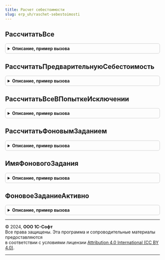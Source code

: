 ```yaml
---
title: Расчет себестоимости
slug: erp_uh/raschet-sebestoimosti
---
```



## РассчитатьВсе
<details style="margin: 1em 0; padding: 0.5em; border: 1px solid #ccc; border-radius: 6px;">

<summary style="font-weight: bold; cursor: pointer;">Описание, пример вызова</summary>

```bsl

// Запуск расчета партий.
//
// Параметры:
//	ПараметрыЗапуска - Структура - Содержит ключи:
//		* Дата - Дата - период расчета
//		* МассивОрганизаций - СправочникСсылка.Организации - рассчитывать только по указанной организации; также будут пересчитаны партии по организациям, связанным по схеме Интеркампани с указанной
//					- Массив из СправочникСсылка.Организации- массив организаций, по которым надо рассчитать партии, другие организации не рассчитываются
//		* СхемаРасчета - см. РасчетСебестоимостиПрикладныеАлгоритмы.СхемаРасчетаПартий
//		* МестоВызоваРасчета - Строка - откуда вызван расчет, для протокола
//		* ВыполняетсяЗакрытиеМесяца - Булево - признак вызова расчета из механизма закрытия месяца
//		* ИдентификаторРасчета - УникальныйИдентификатор - идентификатор расчета
//	ПараметрыРасчета - Структура - параметры расчета, сформированные в вызывающем механизме.
//	ПараметрыОтладки - Структура - предназначена для переопределения одноименных свойств структуры ПараметрыРасчета.
//		Подробнее см. пояснения в коде РасчетСебестоимостиПрикладныеАлгоритмы.ИнициализироватьПараметрыРасчетаПартий к параметру ПараметрыОтладки.
//
Процедура РассчитатьВсе(ПараметрыЗапуска, ПараметрыРасчета = Неопределено, ПараметрыОтладки = Неопределено) Экспорт
```

Пример вызова
```bsl
РасчетСебестоимости.РассчитатьВсе(ПараметрыЗапуска, ПараметрыРасчета, ПараметрыОтладки);
```
</details>

## РассчитатьПредварительнуюСебестоимость
<details style="margin: 1em 0; padding: 0.5em; border: 1px solid #ccc; border-radius: 6px;">

<summary style="font-weight: bold; cursor: pointer;">Описание, пример вызова</summary>

```bsl

// Обновления стоимости товаров регламентным заданием.
//
// Параметры:
//	Период - Дата - период расчета
//	ПараметрыРасчета - Структура - параметры расчета, сформированные в вызывающем механизме.
//	ПараметрыОтладки - Структура - предназначена для переопределения одноименных свойств структуры ПараметрыРасчета.
//		Подробнее см. пояснения в коде РасчетСебестоимостиПрикладныеАлгоритмы.ИнициализироватьПараметрыРасчетаПартий к параметру ПараметрыОтладки.
//
Процедура РассчитатьПредварительнуюСебестоимость(Период = Неопределено, ПараметрыРасчета = Неопределено, ПараметрыОтладки = Неопределено) Экспорт
```

Пример вызова
```bsl
РасчетСебестоимости.РассчитатьПредварительнуюСебестоимость(Период, ПараметрыРасчета, ПараметрыОтладки);
```
</details>

## РассчитатьВсеВПопыткеИсключении
<details style="margin: 1em 0; padding: 0.5em; border: 1px solid #ccc; border-radius: 6px;">

<summary style="font-weight: bold; cursor: pointer;">Описание, пример вызова</summary>

```bsl

// Обертка для запуска расчета - выполняет расчет в Попытке - Исключении
// Параметры аналогичны процедуре РассчитатьВсе().
//
// Возвращаемое значение:
//	Булево - признак успешного выполнения расчета.
//
Функция РассчитатьВсеВПопыткеИсключении(ПараметрыЗапуска, ПараметрыРасчета = Неопределено, ПараметрыОтладки = Неопределено) Экспорт
```

Пример вызова
```bsl
Результат = РасчетСебестоимости.РассчитатьВсеВПопыткеИсключении(ПараметрыЗапуска, ПараметрыРасчета, ПараметрыОтладки);
```
</details>

## РассчитатьФоновымЗаданием
<details style="margin: 1em 0; padding: 0.5em; border: 1px solid #ccc; border-radius: 6px;">

<summary style="font-weight: bold; cursor: pointer;">Описание, пример вызова</summary>

```bsl

// Запускает расчет в фоновом задании.
//
// Возвращаемое значение:
//	Булево - признак успешного запуска фонового задания.
//
Функция РассчитатьФоновымЗаданием(Период, Организация = Неопределено) Экспорт
```

Пример вызова
```bsl
Результат = РасчетСебестоимости.РассчитатьФоновымЗаданием(Период, Организация);
```
</details>

## ИмяФоновогоЗадания
<details style="margin: 1em 0; padding: 0.5em; border: 1px solid #ccc; border-radius: 6px;">

<summary style="font-weight: bold; cursor: pointer;">Описание, пример вызова</summary>

```bsl

// Возвращает имя фонового предопределенного задания расчета партий.
//
// Возвращаемое значение:
//	Строка - наименование фонового задания
//
Функция ИмяФоновогоЗадания() Экспорт
```

Пример вызова
```bsl
Результат = РасчетСебестоимости.ИмяФоновогоЗадания() 
```
</details>

## ФоновоеЗаданиеАктивно
<details style="margin: 1em 0; padding: 0.5em; border: 1px solid #ccc; border-radius: 6px;">

<summary style="font-weight: bold; cursor: pointer;">Описание, пример вызова</summary>

```bsl

// Выполняет проверку на активное задание расчета партий.
//
// Возвращаемое значение:
//	Булево - признак активности фонового задания
//
Функция ФоновоеЗаданиеАктивно() Экспорт
```

Пример вызова
```bsl
Результат = РасчетСебестоимости.ФоновоеЗаданиеАктивно() 
```
</details>

---

© 2024, **ООО 1С-Софт**  
Все права защищены. Эта программа и сопроводительные материалы предоставляются  
в соответствии с условиями лицензии [Attribution 4.0 International (CC BY 4.0)](https://creativecommons.org/licenses/by/4.0/legalcode).

---
